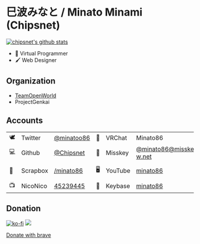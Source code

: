 # 巳波みなと / Minato Minami (Chipsnet)

[![chipsnet's github stats](https://github-readme-stats.vercel.app/api?username=chipsnet)](https://github.com/anuraghazra/github-readme-stats)

- 🌱 Virtual Programmer
- 🖌 Web Designer

## Organization

- [TeamOpenWorld](https://github.com/TeamOpenWorld)
- ProjectGenkai

## Accounts

|      |          |                                                    |      |         |                                                              |      |            |                                                    |
| ---- | -------- | -------------------------------------------------- | ---- | ------- | ------------------------------------------------------------ | ---- | ---------- | -------------------------------------------------- |
| 🕊    | Twitter  | [@minatoo86](https://twitter.com/minatoo86)        | 💬    | VRChat  | Minato86                                                     | ☁    | SoundCloud | [minatoo86](https://soundcloud.com/minatoo86)      |
| 💻    | Github   | [@Chipsnet](https://github.com/Chipsnet)           | 🌌    | Misskey | [@minato86@misskey.open-w.net](https://misskey.open-w.net/@minato86) | 🎨    | Pixiv      | [21745249](https://www.pixiv.net/users/21745249)   |
| 📑    | Scrapbox | [/minato86](/minato86)                             | 🖥    | YouTube | [minato86](https://www.youtube.com/c/minato86)               | 📞    | Discord    | 巳波みなと#6885                                    |
| 📺    | NicoNico | [45239445](https://www.nicovideo.jp/user/45239445) | 🔑    | Keybase | [minato86](https://keybase.io/minato86)                      | 🎮    | Steam      | [minato86](https://steamcommunity.com/id/minato86) |

## Donation

[![ko-fi](https://www.ko-fi.com/img/githubbutton_sm.svg)](https://ko-fi.com/A0A81VPXD)
[![](https://liberapay.com/assets/widgets/donate.svg)](https://liberapay.com/minato86/donate)

[Donate with brave](https://brave.com/ope682)
